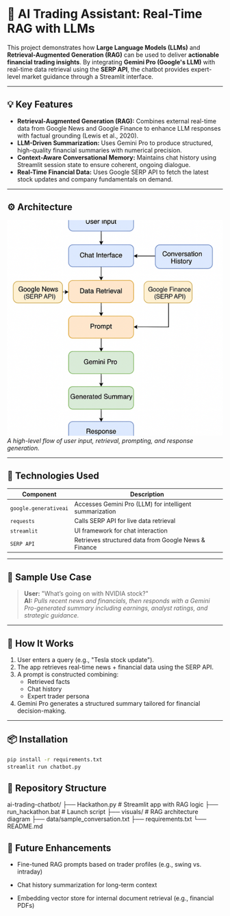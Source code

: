 # 🤖 AI Trading Assistant: Real-Time RAG with LLMs

This project demonstrates how **Large Language Models (LLMs)** and **Retrieval-Augmented Generation (RAG)** can be used to deliver **actionable financial trading insights**. By integrating **Gemini Pro (Google's LLM)** with real-time data retrieval using the **SERP API**, the chatbot provides expert-level market guidance through a Streamlit interface.

---

## 💡 Key Features

- **Retrieval-Augmented Generation (RAG):** Combines external real-time data from Google News and Google Finance to enhance LLM responses with factual grounding (Lewis et al., 2020).
- **LLM-Driven Summarization:** Uses Gemini Pro to produce structured, high-quality financial summaries with numerical precision.
- **Context-Aware Conversational Memory:** Maintains chat history using Streamlit session state to ensure coherent, ongoing dialogue.
- **Real-Time Financial Data:** Uses Google SERP API to fetch the latest stock updates and company fundamentals on demand.

---

## ⚙️ Architecture

![RAG Diagram](visuals/workflow.png)  
*A high-level flow of user input, retrieval, prompting, and response generation.*

---

## 🧠 Technologies Used

| Component | Description |
|----------|-------------|
| `google.generativeai` | Accesses Gemini Pro (LLM) for intelligent summarization |
| `requests` | Calls SERP API for live data retrieval |
| `streamlit` | UI framework for chat interaction |
| `SERP API` | Retrieves structured data from Google News & Finance |

---

## 💬 Sample Use Case

> **User:** "What’s going on with NVIDIA stock?"  
> **AI:** *Pulls recent news and financials, then responds with a Gemini Pro-generated summary including earnings, analyst ratings, and strategic guidance.*

---

## 🔁 How It Works

1. User enters a query (e.g., "Tesla stock update").
2. The app retrieves real-time news + financial data using the SERP API.
3. A prompt is constructed combining:
   - Retrieved facts
   - Chat history
   - Expert trader persona
4. Gemini Pro generates a structured summary tailored for financial decision-making.

---

## 📦 Installation

```bash
pip install -r requirements.txt
streamlit run chatbot.py
```

## 📁 Repository Structure
ai-trading-chatbot/
├── Hackathon.py              # Streamlit app with RAG logic
├── run_hackathon.bat         # Launch script
├── visuals/                  # RAG architecture diagram
├── data/sample_conversation.txt
├── requirements.txt
└── README.md

## 🧪 Future Enhancements

- Fine-tuned RAG prompts based on trader profiles (e.g., swing vs. intraday)

- Chat history summarization for long-term context

- Embedding vector store for internal document retrieval (e.g., financial PDFs)